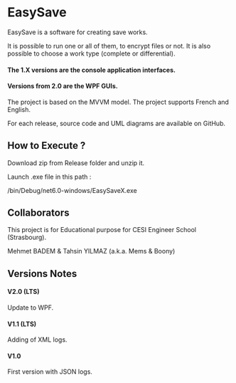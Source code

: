 
# EasySave


EasySave is a software for creating save works.

It is possible to run one or all of them, to encrypt files or not.
It is also possible to choose a work type (complete or differential).

#### The 1.X versions are the console application interfaces.

#### Versions from 2.0 are the WPF GUIs.

The project is based on the MVVM model.
The project supports French and English.

For each release, source code and UML diagrams are available on GitHub.
## How to Execute ?

Download zip from Release folder and unzip it.

Launch .exe file in this path :

/bin/Debug/net6.0-windows/EasySaveX.exe
## Collaborators

This project is for Educational purpose for CESI Engineer School (Strasbourg).

Mehmet BADEM & Tahsin YILMAZ (a.k.a. Mems & Boony)


## Versions Notes

#### V2.0 (LTS)

Update to WPF.


#### V1.1 (LTS)

Adding of XML logs.


#### V1.0

First version with JSON logs.
